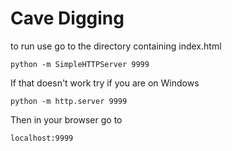 # Cave Digging

to run use go to the directory containing index.html
```
python -m SimpleHTTPServer 9999
```
If that doesn't work try if you are on Windows
```
python -m http.server 9999
```
Then in your browser go to 
```
localhost:9999
```
